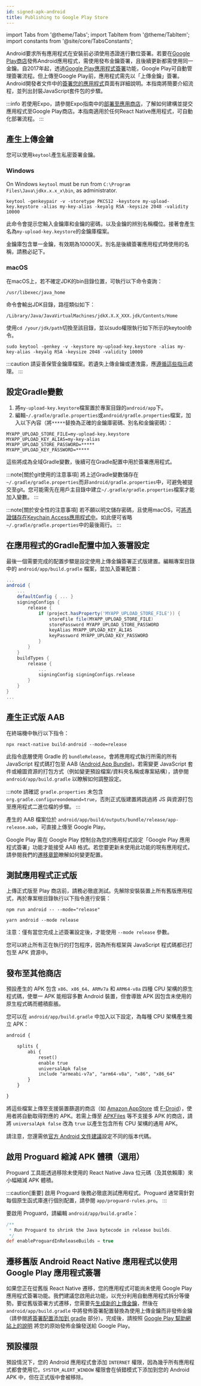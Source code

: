 ```yaml
---
id: signed-apk-android
title: Publishing to Google Play Store
---
```


import Tabs from '@theme/Tabs'; import TabItem from '@theme/TabItem'; import constants from '@site/core/TabsConstants';

Android要求所有應用程式在安裝前必須使用憑證進行數位簽署。若要在[Google Play商店](https://play.google.com/store)發佈Android應用程式，需使用發布金鑰簽署，且後續更新都需使用同一金鑰。自2017年起，透過[Google Play應用程式簽署](https://developer.android.com/studio/publish/app-signing#app-signing-google-play)功能，Google Play可自動管理簽署流程。但上傳至Google Play前，應用程式需先以「上傳金鑰」簽署。Android開發者文件中的[簽署您的應用程式](https://developer.android.com/tools/publishing/app-signing.html)頁面有詳細說明。本指南將簡要介紹流程，並列出封裝JavaScript套件包的步驟。

:::info
若使用Expo，請參閱Expo指南中的[部署至應用商店](https://docs.expo.dev/distribution/app-stores/)，了解如何建構並提交應用程式至Google Play商店。本指南適用於任何React Native應用程式，可自動化部署流程。
:::

## 產生上傳金鑰

您可以使用`keytool`產生私密簽署金鑰。

### Windows

On Windows `keytool` must be run from `C:\Program Files\Java\jdkx.x.x_x\bin`, as administrator.

```shell
keytool -genkeypair -v -storetype PKCS12 -keystore my-upload-key.keystore -alias my-key-alias -keyalg RSA -keysize 2048 -validity 10000
```

此命令會提示您輸入金鑰庫和金鑰的密碼，以及金鑰的辨別名稱欄位。接著會產生名為`my-upload-key.keystore`的金鑰庫檔案。

金鑰庫包含單一金鑰，有效期為10000天。別名是後續簽署應用程式時使用的名稱，請務必記下。

### macOS

在macOS上，若不確定JDK的bin目錄位置，可執行以下命令查詢：

```shell
/usr/libexec/java_home
```

命令會輸出JDK目錄，路徑類似如下：

```shell
/Library/Java/JavaVirtualMachines/jdkX.X.X_XXX.jdk/Contents/Home
```

使用`cd /your/jdk/path`切換至該目錄，並以sudo權限執行如下所示的keytool命令。

```shell
sudo keytool -genkey -v -keystore my-upload-key.keystore -alias my-key-alias -keyalg RSA -keysize 2048 -validity 10000
```

:::caution
請妥善保管金鑰庫檔案。若遺失上傳金鑰或遭洩露，應[遵循這些指示](https://support.google.com/googleplay/android-developer/answer/7384423#reset)處理。
:::

## 設定Gradle變數

1. 將`my-upload-key.keystore`檔案置於專案目錄的`android/app`下。
2. 編輯`~/.gradle/gradle.properties`或`android/gradle.properties`檔案，加入以下內容（將`*****`替換為正確的金鑰庫密碼、別名和金鑰密碼）：

```
MYAPP_UPLOAD_STORE_FILE=my-upload-key.keystore
MYAPP_UPLOAD_KEY_ALIAS=my-key-alias
MYAPP_UPLOAD_STORE_PASSWORD=*****
MYAPP_UPLOAD_KEY_PASSWORD=*****
```

這些將成為全域Gradle變數，後續可在Gradle配置中用於簽署應用程式。

:::note[關於git使用的注意事項]
將上述Gradle變數儲存在`~/.gradle/gradle.properties`而非`android/gradle.properties`中，可避免被提交至git。您可能需先在用戶主目錄中建立`~/.gradle/gradle.properties`檔案才能加入變數。
:::

:::note[關於安全性的注意事項]
若不願以明文儲存密碼，且使用macOS，可[將憑證儲存在Keychain Access應用程式中](https://pilloxa.gitlab.io/posts/safer-passwords-in-gradle/)。如此便可省略`~/.gradle/gradle.properties`中的最後兩行。
:::

## 在應用程式的Gradle配置中加入簽署設定

最後一個需要完成的配置步驟是設定使用上傳金鑰簽署正式版建置。編輯專案目錄中的 `android/app/build.gradle` 檔案，並加入簽署配置：

```groovy
...
android {
    ...
    defaultConfig { ... }
    signingConfigs {
        release {
            if (project.hasProperty('MYAPP_UPLOAD_STORE_FILE')) {
                storeFile file(MYAPP_UPLOAD_STORE_FILE)
                storePassword MYAPP_UPLOAD_STORE_PASSWORD
                keyAlias MYAPP_UPLOAD_KEY_ALIAS
                keyPassword MYAPP_UPLOAD_KEY_PASSWORD
            }
        }
    }
    buildTypes {
        release {
            ...
            signingConfig signingConfigs.release
        }
    }
}
...
```

## 產生正式版 AAB

在終端機中執行以下指令：

```shell
npx react-native build-android --mode=release
```

此指令底層使用 Gradle 的 `bundleRelease`，會將應用程式執行所需的所有 JavaScript 程式碼打包至 AAB ([Android App Bundle](https://developer.android.com/guide/app-bundle))。若需變更 JavaScript 套件或繪圖資源的打包方式（例如變更預設檔案/資料夾名稱或專案結構），請參閱 `android/app/build.gradle` 以瞭解如何調整設定。

:::note
請確認 `gradle.properties` 未包含 `org.gradle.configureondemand=true`，否則正式版建置將跳過將 JS 與資源打包至應用程式二進位檔的步驟。
:::

產生的 AAB 檔案位於 `android/app/build/outputs/bundle/release/app-release.aab`，可直接上傳至 Google Play。

Google Play 需在 Google Play 控制台為您的應用程式設定「Google Play 應用程式簽署」功能才能接受 AAB 格式。若您要更新未使用此功能的現有應用程式，請參閱我們的[遷移章節](#migrating-old-android-react-native-apps-to-use-app-signing-by-google-play)瞭解如何變更配置。

## 測試應用程式正式版

上傳正式版至 Play 商店前，請務必徹底測試。先解除安裝裝置上所有舊版應用程式，再於專案根目錄執行以下指令進行安裝：

<Tabs groupId="package-manager" queryString defaultValue={constants.defaultPackageManager} values={constants.packageManagers}>
<TabItem value="npm">

```shell
npm run android -- --mode="release"
```

</TabItem>
<TabItem value="yarn">

```shell
yarn android --mode release
```

</TabItem>
</Tabs>

注意：僅有當您完成上述簽署設定後，才能使用 `--mode release` 參數。

您可以終止所有正在執行的打包程序，因為所有框架與 JavaScript 程式碼都已打包至 APK 資源中。

## 發布至其他商店

預設產生的 APK 包含 `x86`、`x86_64`、`ARMv7a` 和 `ARM64-v8a` 四種 CPU 架構的原生程式碼，使單一 APK 能相容多數 Android 裝置，但會導致 APK 因包含未使用的原生程式碼而體積膨脹。

您可以在 `android/app/build.gradle` 中加入以下設定，為每種 CPU 架構產生獨立 APK：

```diff
android {

    splits {
        abi {
            reset()
            enable true
            universalApk false
            include "armeabi-v7a", "arm64-v8a", "x86", "x86_64"
        }
    }

}
```

將這些檔案上傳至支援裝置篩選的商店（如 [Amazon AppStore](https://developer.amazon.com/docs/app-submission/device-filtering-and-compatibility.html) 或 [F-Droid](https://f-droid.org/en/)），使用者將自動取得對應的 APK。若需上傳至 [APKFiles](https://www.apkfiles.com/) 等不支援多 APK 的商店，請將 `universalApk false` 改為 `true` 以產生包含所有 CPU 架構的通用 APK。

請注意，您還需依[官方 Android 文件建議](https://developer.android.com/studio/build/configure-apk-splits#configure-APK-versions)設定不同的版本代碼。

## 啟用 Proguard 縮減 APK 體積（選用）

Proguard 工具能透過移除未使用的 React Native Java 位元碼（及其依賴庫）來小幅縮減 APK 體積。

:::caution[重要]
啟用 Proguard 後務必徹底測試應用程式。Proguard 通常需針對每個原生函式庫進行個別配置，請參閱 `app/proguard-rules.pro`。
:::

要啟用 Proguard，請編輯 `android/app/build.gradle`：

```groovy
/**
 * Run Proguard to shrink the Java bytecode in release builds.
 */
def enableProguardInReleaseBuilds = true
```

## 遷移舊版 Android React Native 應用程式以使用 Google Play 應用程式簽署

如果您正在從舊版 React Native 遷移，您的應用程式可能尚未使用 Google Play 應用程式簽署功能。我們建議您啟用此功能，以充分利用自動應用程式拆分等優勢。要從舊版簽署方式遷移，您需要先[生成新的上傳金鑰](#generating-an-upload-key)，然後在 `android/app/build.gradle` 中將發佈簽署配置替換為使用上傳金鑰而非發佈金鑰（請參閱[將簽署配置添加到 gradle](#adding-signing-config-to-your-apps-gradle-config) 部分）。完成後，請按照 [Google Play 幫助網站上的說明](https://support.google.com/googleplay/android-developer/answer/7384423) 將您的原始發佈金鑰發送給 Google Play。

## 預設權限

預設情況下，您的 Android 應用程式會添加 `INTERNET` 權限，因為幾乎所有應用程式都會使用它。`SYSTEM_ALERT_WINDOW` 權限會在偵錯模式下添加到您的 Android APK 中，但在正式版中會被移除。